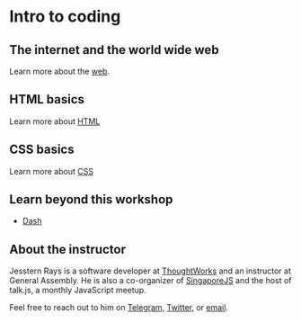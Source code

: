 # Intro to coding

## The internet and the world wide web

Learn more about the [web](http://marksheet.io/introduction.html).

## HTML basics

Learn more about [HTML](http://marksheet.io/html-basics.html)

## CSS basics

Learn more about [CSS](http://marksheet.io/css-basics.html)

## Learn beyond this workshop

- [Dash](https://dash.generalassemb.ly/)

## About the instructor

Jesstern Rays is a software developer at [ThoughtWorks](https://thoughtworks.com) and an instructor at General Assembly. He is also a co-organizer of [SingaporeJS](https://www.meetup.com/Singapore-JS/) and the host of talk.js, a monthly JavaScript meetup.

Feel free to reach out to him on [Telegram](https://t.me/jsstrn), [Twitter](https://twitter.com/jsstrn), or [email](mailto:jessternrays+intro-to-coding@gmail.com?subject=[Intro%20to%20coding]&body=Hi%20Jesstern,).
